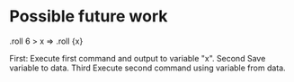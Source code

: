 # Possible future work

.roll 6 > x => .roll {x}

First:
    Execute first command and output to variable "x".
Second
    Save variable to data.
Third
    Execute second command using variable from data.
